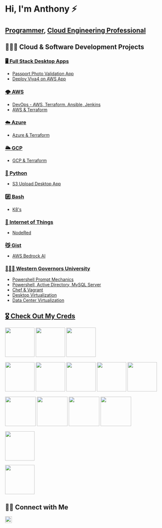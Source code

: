 # Hi, I'm Anthony ⚡️

## [Programmer](https://github.com/addnightowl), [Cloud Engineering Professional](https://www.linkedin.com/in/anthonyddavis/)

## 👨🏾‍💻 Cloud & Software Development Projects

### [🖥️ Full Stack Desktop Apps](https://github.com/addnightowl/Full-Stack-Desktop-Apps)

- [Passport Photo Validation App](https://github.com/addnightowl/Full-Stack-Desktop-Apps/tree/main/Cloud-Mania-Passport-Photo-Validation)
- [Deploy Viya4 on AWS App]()

### [🌩️ AWS](https://github.com/addnightowl/AWS)

- [DevOps - AWS, Terraform, Ansible, Jenkins]()
- [AWS & Terraform]()

### [☁️ Azure](https://github.com/addnightowl/AZURE)

- [Azure & Terraform]()

### [🌥️ GCP](https://github.com/addnightowl/GCP)

- [GCP & Terraform]()

### [🐍 Python](https://github.com/addnightowl/PYTHON)

- [S3 Upload Desktop App]()

### [#️⃣ Bash](https://github.com/addnightowl/BASH)

- [K8's]()

### [🛜 Internet of Things](https://github.com/addnightowl/InternetOfThings)

- [NodeRed]()

### [😼 Gist](https://gist.github.com/addnightowl)

- [AWS Bedrock AI](https://gist.github.com/addnightowl/0f08429a602ff84cf3b8ec7e0fdb8576)

### [👨🏾‍🎓 Western Governors University](https://github.com/addnightowl/WesternGovernorsUniversity)

- [Powershell Prompt Mechanics]()
- [Powershell, Active Directory, MySQL Server]()
- [Chef & Vagrant](https://github.com/addnightowl/learn-chef-WGU/tree/main)
- [Desktop Virtualization]()
- [Data Center Virtualization]()

## [🎖️ Check Out My Creds]("https://www.credly.com/users/anthony-davis.3e6d958f")

[<img width="96px" height="96px" src="https://i.imgur.com/BDUeH4d.png"/>][aws-certified-cloud-practioncer]
[<img width="96px" height="96px" src="https://i.imgur.com/3qNkxZ7.png"/>][aws-certified-sysops-administrator-associate]
[<img width="96px" height="96px" src="https://i.imgur.com/8G9z5et.png"/>][aws-certified-solutions-architect-associate]

[<img width="96px" height="96px" src="https://i.imgur.com/ctp3rE9.png"/>][comptia-a-]
[<img width="96px" height="96px" src="https://i.imgur.com/3WvLzzJ.png"/>][comptia-network-]
[<img width="96px" height="96px" src="https://i.imgur.com/bXyNOIM.png"/>][comptia-security-]
[<img width="96px" height="96px" src="https://i.imgur.com/plveJak.png"/>][comptia-cloud-]
[<img width="96px" height="96px" src="https://i.imgur.com/J0uaXga.png"/>][comptia-project-]

[<img width="100px" height="96px" src="https://i.imgur.com/sOd9qUS.png"/>][comptia-it-operations-specialist]
[<img width="100px" height="96px" src="https://i.imgur.com/dMMajZB.png"/>][comptia-secure-infrastructure-specialist]
[<img width="100px" height="96px" src="https://i.imgur.com/0hiAOML.png"/>][comptia-secure-cloud-professional]
[<img width="100px" height="96px" src="https://i.imgur.com/2sUVjnr.png"/>][comptia-cloud-admin-professional]

[<img width="96px" height="96px" src="https://i.imgur.com/2NBFcg6.png"/>][lpi-linux-essentials]

[<img width="96px" height="96px" src="https://i.imgur.com/IgpFJel.png"/>][axelos-itilv4]

[aws-certified-cloud-practioncer]: https://www.credly.com/badges/2f1f7300-d9f2-4361-8556-a0ed80db72af/public_url
[aws-certified-sysops-administrator-associate]: https://www.credly.com/badges/0b9aec07-0e1d-4be3-9a68-82bd79b84f91/public_url
[aws-certified-solutions-architect-associate]: https://www.credly.com/badges/894309c4-252d-4cd8-b14d-41d95a885e69/public_url
[comptia-a-]: https://www.credly.com/badges/d671bd5f-1152-4903-b6fe-e94e70084afd/public_url
[comptia-network-]: https://www.credly.com/badges/9f01e45a-0f86-4ae3-ab3b-6245d30d0b34/public_url
[comptia-security-]: https://www.credly.com/badges/e01366fb-9b5b-476c-89c1-48d2d6419a51/public_url
[comptia-cloud-]: https://www.credly.com/badges/2e257cd1-a960-4dcd-8595-e388e3f88fd2/public_url
[comptia-project-]: https://www.credly.com/badges/8a393773-cbb1-4aa4-b4b5-2ec0880fa22e/public_url
[comptia-it-operations-specialist]: https://www.credly.com/badges/024815aa-01da-42a9-9ccf-7629f0b19bcf/public_url
[comptia-secure-infrastructure-specialist]: https://www.credly.com/badges/47278736-f83f-4ffb-9dfb-4d00bea3a7e8/public_url
[comptia-secure-cloud-professional]: https://www.credly.com/badges/738e155c-6de4-4244-b2cc-c61ff9e06d11/public_url
[comptia-cloud-admin-professional]: https://www.credly.com/badges/1fef430c-65c3-4c68-a2c4-00e620328c23/public_url
[lpi-linux-essentials]: https://cs.lpi.org/caf/Xamman/certification/verify/LPI000499425/5sldx54uea
[axelos-itilv4]: https://www.credly.com/badges/a168f222-b75a-4dc7-817a-32d0f9991d8e/public_url

## 🤳🏾 Connect with Me

[<img width="22px" src="https://cdn.jsdelivr.net/npm/simple-icons@v3/icons/linkedin.svg" />][linkedin]

[linkedin]: https://linkedin.com/in/anthonyddavis
